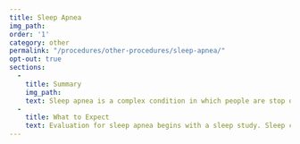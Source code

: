 ```yaml
---
title: Sleep Apnea
img_path:
order: '1'
category: other
permalink: "/procedures/other-procedures/sleep-apnea/"
opt-out: true
sections:
  -
    title: Summary
    img_path:
    text: Sleep apnea is a complex condition in which people are stop or are unable to breathe properly during sleep. This can have far reaching complications and if you think you have sleep apnea, we may have a solution.
  -
    title: What to Expect
    text: Evaluation for sleep apnea begins with a sleep study. Sleep centers monitor you while you sleep and determine the number of times you stop sleeping and the oxygen level in your body. If severe enough, you'll have many options for treatment. In many instances, a non-invasive treatment can be completed in our office. A simple, but sophisticated mouth piece can be made to hold your jaw in a position that keeps your airway open. We're happy to evaluate you for this treatement.
---
```


